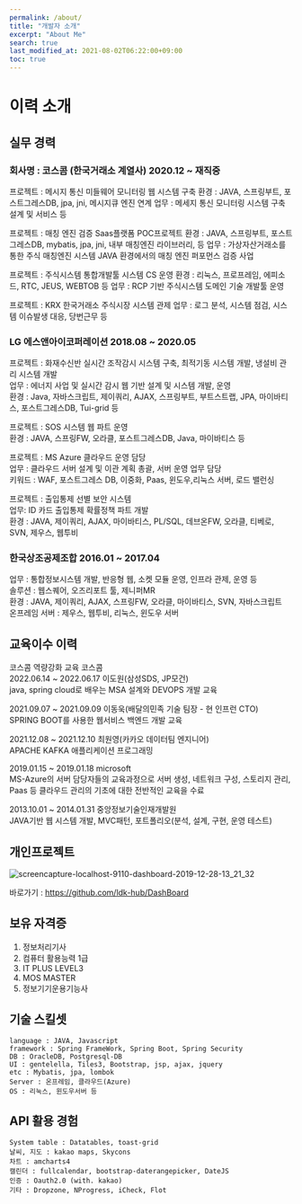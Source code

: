 ```yaml
---
permalink: /about/
title: "개발자 소개"
excerpt: "About Me"
search: true
last_modified_at: 2021-08-02T06:22:00+09:00
toc: true
---
```


# 이력 소개
## 실무 경력  
### 회사명 : 코스콤 (한국거래소 계열사) 2020.12 ~ 재직중
프로젝트 : 메시지 통신 미들웨어 모니터링 웹 시스템 구축
환경 : JAVA, 스프링부트, 포스트그레스DB, jpa, jni, 메시지큐 엔진 연계
업무 : 메세지 통신 모니터링 시스템 구축 설계 및 서비스 등

프로젝트 : 매칭 엔진 검증 Saas플랫폼 POC프로젝트
환경 : JAVA, 스프링부트, 포스트그레스DB, mybatis, jpa, jni, 내부 매칭엔진 라이브러리, 등
업무 : 가상자산거래소를 통한 주식 매칭엔진 시스템 JAVA 환경에서의 매칭 엔진 퍼포먼스 검증 사업

프로젝트 : 주식시스템 통합개발툴 시스템 CS 운영
환경 : 리눅스, 프로프레임, 에피소드, RTC, JEUS, WEBTOB 등
업무 : RCP 기반 주식시스템 도메인 기술 개발툴 운영

프로젝트 : KRX 한국거래소 주식시장 시스템 관제
업무 : 로그 분석, 시스템 점검, 시스템 이슈발생 대응, 당번근무 등

### LG 에스앤아이코퍼레이션 2018.08 ~ 2020.05
프로젝트 : 화재수신반 실시간 조작감시 시스템 구축, 최적기동 시스템 개발, 냉설비 관리 시스템 개발  
업무 : 에너지 사업 및 실시간 감시 웹 기반 설계 및 시스템 개발, 운영  
환경 : Java, 자바스크립트, 제이쿼리, AJAX, 스프링부트, 부트스트랩, JPA, 마이바티스, 포스트그레스DB, Tui-grid 등  

프로젝트 : SOS 시스템 웹 파트 운영  
환경 : JAVA, 스프링FW, 오라클, 포스트그레스DB, Java, 마이바티스 등  

프로젝트 : MS Azure 클라우드 운영 담당  
업무 : 클라우드 서버 설계 및 이관 계획 총괄, 서버 운영 업무 담당  
키워드 : WAF, 포스트그레스 DB, 이중화, Paas, 윈도우,리눅스 서버, 로드 밸런싱  

프로젝트 :  출입통제 선별 보안 시스템  
업무: ID 카드 출입통제 확률정책 파트 개발  
환경 : JAVA, 제이쿼리, AJAX, 마이바티스, PL/SQL, 데브온FW, 오라클, 티베로, SVN, 제우스, 웹투비  

### 한국상조공제조합 2016.01 ~ 2017.04
업무 : 통합정보시스템 개발, 반응형 웹, 소켓 모듈 운영, 인프라 관제, 운영 등  
솔루션 : 웹스퀘어, 오즈리포트 툴, 제니퍼MR  
환경 : JAVA, 제이쿼리, AJAX, 스프링FW, 오라클, 마이바티스, SVN, 자바스크립트  
온프레임 서버 : 제우스, 웹투비, 리눅스, 윈도우 서버  

## 교육이수 이력  
코스콤 역량강화 교육 코스콤  
2022.06.14 ~ 2022.06.17 이도원(삼성SDS, JP모건)  
java, spring cloud로 배우는 MSA 설계와 DEVOPS 개발 교육  
  
2021.09.07 ~ 2021.09.09 이동욱(배달의민족 기술 팀장 - 현 인프런 CTO)  
SPRING BOOT를 사용한 웹서비스 백엔드 개발 교육  
  
2021.12.08 ~ 2021.12.10 최원영(카카오 데이터팀 엔지니어)  
APACHE KAFKA 애플리케이션 프로그래밍  

2019.01.15 ~ 2019.01.18	 microsoft  
MS-Azure의 서버 담당자들의 교육과정으로 서버 생성, 네트워크 구성, 스토리지 관리, Paas 등 클라우드 관리의 기초에 대한 전반적인 교육을 수료 

2013.10.01 ~ 2014.01.31	중앙정보기술인재개발원  
JAVA기반 웹 시스템 개발, MVC패턴, 포트폴리오(분석, 설계, 구현, 운영 테스트)  

## 개인프로젝트 
![screencapture-localhost-9110-dashboard-2019-12-28-13_21_32](https://user-images.githubusercontent.com/12209348/71538837-455f3000-2975-11ea-9f2c-240ce6180186.png)  

바로가기 : https://github.com/ldk-hub/DashBoard  

## 보유 자격증
1. 정보처리기사
2. 컴퓨터 활용능력 1급
3. IT PLUS LEVEL3
4. MOS MASTER
5. 정보기기운용기능사

## 기술 스킬셋
```
language : JAVA, Javascript
framework : Spring FrameWork, Spring Boot, Spring Security  
DB : OracleDB, Postgresql-DB  
UI : gentelella, Tiles3, Bootstrap, jsp, ajax, jquery  
etc : Mybatis, jpa, lombok  
Server : 온프레임, 클라우드(Azure)  
OS : 리눅스, 윈도우서버 등  
```

## API 활용 경험
```
System table : Datatables, toast-grid  
날씨, 지도 : kakao maps, Skycons  
차트 : amcharts4  
캘린더 : fullcalendar, bootstrap-daterangepicker, DateJS  
인증 : Oauth2.0 (with. kakao)  
기타 : Dropzone, NProgress, iCheck, Flot  
```
